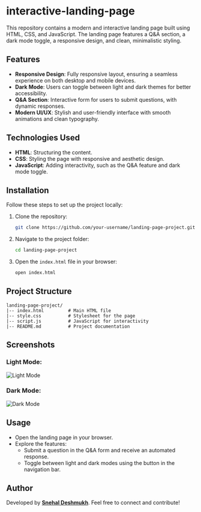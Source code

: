 # interactive-landing-page
This repository contains a modern and interactive landing page built using HTML, CSS, and JavaScript. The landing page features a Q&A section, a dark mode toggle, a responsive design, and clean, minimalistic styling.

## Features

- **Responsive Design**: Fully responsive layout, ensuring a seamless experience on both desktop and mobile devices.
- **Dark Mode**: Users can toggle between light and dark themes for better accessibility.
- **Q&A Section**: Interactive form for users to submit questions, with dynamic responses.
- **Modern UI/UX**: Stylish and user-friendly interface with smooth animations and clean typography.

## Technologies Used

- **HTML**: Structuring the content.
- **CSS**: Styling the page with responsive and aesthetic design.
- **JavaScript**: Adding interactivity, such as the Q&A feature and dark mode toggle.

## Installation

Follow these steps to set up the project locally:

1. Clone the repository:
   ```bash
   git clone https://github.com/your-username/landing-page-project.git
   ```
2. Navigate to the project folder:
   ```bash
   cd landing-page-project
   ```
3. Open the `index.html` file in your browser:
   ```bash
   open index.html
   ```

## Project Structure

```
landing-page-project/
|-- index.html         # Main HTML file
|-- style.css          # Stylesheet for the page
|-- script.js          # JavaScript for interactivity
|-- README.md          # Project documentation
```

## Screenshots

### Light Mode:
![Light Mode](Landing_Page/screenshots/dark-mode.PNG)

### Dark Mode:
![Dark Mode](/screenshots/dark-mode.png)

## Usage

- Open the landing page in your browser.
- Explore the features:
  - Submit a question in the Q&A form and receive an automated response.
  - Toggle between light and dark modes using the button in the navigation bar.

## Author

Developed by **[Snehal Deshmukh](https://github.com/sne2012)**. Feel free to connect and contribute!
